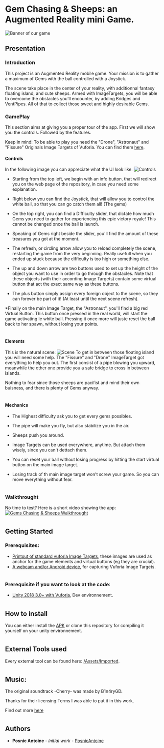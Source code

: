 # Gem Chasing & Sheeps: an Augmented Reality mini Game.

![Banner of our game](https://i.imgur.com/YEf4hiC.png)

## Presentation

### Introduction

This project is an Augmented Reality mobile game. Your mission is to gather a maximum of Gems with the ball controlled with a Joystick.

The scene take place in the center of your reality, with additionnal fantasy floating island, and cute sheeps. 
Armed with ImageTargets, you will be able to overcome the obstacles you'll encounter, by adding Bridges and VentPipes. 
All of that to collect those sweet and highly desirable Gems.

### GamePlay

This section aims at giving you a proper tour of the app.
First we will show you the controls.
Followed by the features.

Keep in mind: 
To be able to play you need the "Drone", "Astronaut" and "Fissure" Originals Image Targets of Vuforia. You can find them [here](https://library.vuforia.com/content/dam/vuforia-library/docs/target_samples/unity/mars_target_images.pdf).

#### Controls
In the following image you can appreciate what the UI look like:
![Controls](https://i.imgur.com/6DwQOef.png)

* Starting from the top left, we begin with an info button, that will redirect you on the web page of the repository, in case you need some explanation.

* Right below you can find the Joystick, that will allow you to control the white ball, so that you can go catch them all! (The gems)

* On the top right, you can find a Difficulty slider, that dictate how much Gems you need to gather for experiencing this epic victory royale! This cannot be changed once the ball is launch.

* Speaking of Gems right beside the slider, you'll find the amount of these treasures you got at the moment.

* The refresh, or circling arrow allow you to reload completely the scene, restarting the game from the very beginning. Really usefull when you ended up stuck because the difficulty is too high or something else.

* The up and down arrow are two buttons used to set up the height of the object you want to use in order to go through the obstacles. Note that these objects (with their according Image Targets) contain some virtual button that act the exact same way as these buttons.

* The plus button simply assign every foreign object to the scene, so they can forever be part of it! (At least until the next scene refresh).


*Finally on the main Image Target, the "Astronaut", you'll find a big red Virtual Button. This button once pressed in the real world, will start the game activating le white ball. Pressing it once more will juste reset the ball back to her spawn, without losing your points.

#


#### Elements

This is the natural scene:
![Scene](https://i.imgur.com/lBrXJuO.jpg)
To get in between those floating island you will need some help. The "Fissure" and "Drone" ImageTarget got everything to help you out.
The first consist of a pipe blowing you upward, meanwhile the other one provide you a safe bridge to cross in between islands.

Nothing to fear since those sheeps are pacifist and mind their own buisness, and there is plenty of Gems anyway.

#


#### Mechanics

* The Highest difficulty ask you to get every gems possibles.

* The pipe will make you fly, but also stabilize you in the air.

* Sheeps push you around.

* Image Targets can be used everywhere, anytime. But attach them wisely, since you can't dettach them.

* You can reset your ball without losing progress by hitting the start virtual button on the main image target.

* Losing track of th main image target won't screw your game. So you can move everything without fear.

#

#

### Walkthrought

No time to test? Here is a short video showing the app:
[![Gems Chasing & Sheeps Walkthrought](https://i.imgur.com/fd7LOr1.png)](https://youtu.be/FaUS9jbJ0Sw)

#

#

#

## Getting Started

### Prerequisites:

* [Printout of standard vuforia Image Targets](https://library.vuforia.com/content/dam/vuforia-library/docs/target_samples/unity/mars_target_images.pdf), these images are used as anchor for the game elements and virtual buttons (eg they are crucial).
* [A webcam and/or Android device](https://youtu.be/ryoKpCgtwQo?t=12), for capturing Vuforia Image Targets.

#

### Prerequisite if you want to look at the code:

* [Unity 2018 3.0+ with Vuforia](https://unity3d.com/fr), Dev environnement.


#

#

## How to install

You can either install the [APK](https://github.com/PosnicAntoine/TIA_Master2_ARProject/blob/master/GemChasing%26Sheeps.apk) or clone this repository for compiling it yourself on your unity environnement.

#

#

## External Tools used

Every external tool can be found here:  [/Assets/Imported](https://github.com/PosnicAntoine/TIA_Master2_ARProject/tree/master/Assets/Imported).

#

#

## Music:

The original soundtrack -Cherry- was made by B1n4ryGD.

Thanks for their licensing Terms I was able to put it in this work.

Find out more [here](https://www.newgrounds.com/audio/listen/749684)

#

## Authors

* **Posnic Antoine** - *Initial work* - [PosnicAntoine](https://github.com/PosnicAntoine)
